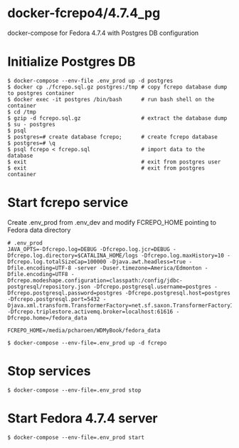 # docker-fcrepo4/4.7.4_pg
docker-compose for Fedora 4.7.4 with Postgres DB configuration

# Initialize Postgres DB

```shell
$ docker-compose --env-file .env_prod up -d postgres
$ docker cp ./fcrepo.sql.gz postgres:/tmp # copy fcrepo database dump to postgres container
$ docker exec -it postgres /bin/bash      # run bash shell on the container
$ cd /tmp
$ gzip -d fcrepo.sql.gz                   # extract the database dump
$ su - postgres
$ psql
$ postgres=# create database fcrepo;      # create fcrepo database
$ postgres=# \q
$ psql fcrepo < fcrepo.sql                # import data to the database
$ exit                                    # exit from postgres user
$ exit                                    # exit from postgres container
```

# Start fcrepo service
Create .env_prod from .env_dev and modify FCREPO_HOME pointing to Fedora data directory

```shell
# .env_prod
JAVA_OPTS=-Dfcrepo.log=DEBUG -Dfcrepo.log.jcr=DEBUG -Dfcrepo.log.directory=$CATALINA_HOME/logs -Dfcrepo.log.maxHistory=10 -Dfcrepo.log.totalSizeCap=100000 -Djava.awt.headless=true -Dfile.encoding=UTF-8 -server -Duser.timezone=America/Edmonton -Dfile.encoding=UTF8 -Dfcrepo.modeshape.configuration=classpath:/config/jdbc-postgresql/repository.json -Dfcrepo.postgresql.username=postgres -Dfcrepo.postgresql.password=postgres -Dfcrepo.postgresql.host=postgres -Dfcrepo.postgresql.port=5432 -Djava.xml.transform.TransformerFactory=net.sf.saxon.TransformerFactoryImpl -Dfcrepo.triplestore.activemq.broker=localhost:61616 -Dfcrepo.home=/fedora_data

FCREPO_HOME=/media/pcharoen/WDMyBook/fedora_data
```

```shell
$ docker-compose --env-file=.env_prod up -d fcrepo
```

# Stop services
```shell
$ docker-compose --env-file=.env_prod stop
```

# Start Fedora 4.7.4 server
```shell
$ docker-compose --env-file=.env_prod start
```